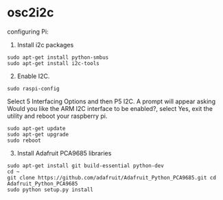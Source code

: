 # osc2i2c


configuring Pi:

1. Install i2c packages
```
sudo apt-get install python-smbus
sudo apt-get install i2c-tools
```


2. Enable I2C.

```
sudo raspi-config
```
Select 5 Interfacing Options and then  P5 I2C. A prompt will appear asking Would you like the ARM I2C interface to be enabled?, select Yes, exit the utility and reboot your raspberry pi.

```
sudo apt-get update
sudo apt-get upgrade
sudo reboot
```

3. Install Adafruit PCA9685 libraries
```
sudo apt-get install git build-essential python-dev
cd ~
git clone https://github.com/adafruit/Adafruit_Python_PCA9685.git cd Adafruit_Python_PCA9685
sudo python setup.py install
```
